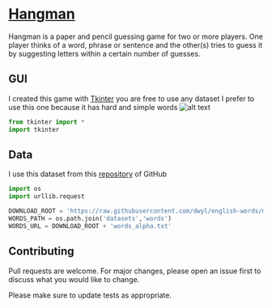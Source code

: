 # [Hangman](https://en.wikipedia.org/wiki/Hangman_(game))

Hangman is a paper and pencil guessing game for two or more players. One player thinks of a word, phrase or sentence and the other(s) tries to guess it by suggesting letters within a certain number of guesses.

## GUI

I created this game with [Tkinter](https://docs.python.org/3/library/tkinter.html) 
you are free to use any dataset I prefer to use this one because it has hard and simple words
![alt text](https://github.com/hoco1/Hangman/blob/main/images/Screenshot%202021-04-27%20172319.jpg?raw=true)

```python
from tkinter import *
import tkinter
```

## Data

I use this dataset from this [repository](https://raw.githubusercontent.com/dwyl/english-words/master/) of GitHub
```python
import os
import urllib.request

DOWNLOAD_ROOT = 'https://raw.githubusercontent.com/dwyl/english-words/master/'
WORDS_PATH = os.path.join('datasets','words')
WORDS_URL = DOWNLOAD_ROOT + 'words_alpha.txt'
```

## Contributing
Pull requests are welcome. For major changes, please open an issue first to discuss what you would like to change.

Please make sure to update tests as appropriate.
